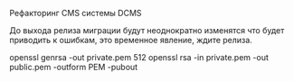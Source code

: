 Рефакторинг CMS системы DCMS

До выхода релиза миграции будут неоднократно изменятся что будет приводить к ошибкам, это временное явление, ждите релиза.


openssl genrsa -out private.pem 512
openssl rsa -in private.pem -out public.pem -outform PEM -pubout